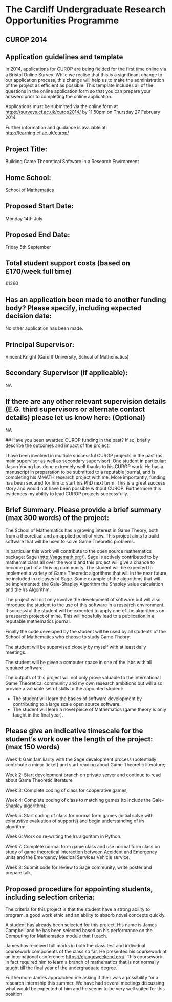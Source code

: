 ﻿# The Cardiff Undergraduate Research Opportunities Programme
## CUROP 2014
## Application guidelines and template

In 2014, applications for CUROP are being fielded for the first time online via a Bristol Online Survey.
While we realise that this is a significant change to our application process, this change will help us to make the administration of the project as efficient as possible.
This template includes all of the questions in the online application form so that you can prepare your answers prior to completing the online application.

Applications must be submitted via the online form at https://surveys.cf.ac.uk/curop2014/ by 11.50pm on Thursday 27 February 2014.

Further information and guidance is available at: http://learning.cf.ac.uk/curop/

## Project Title:

Building Game Theoretical Software in a Research Environment

## Home School:

School of Mathematics

## Proposed Start Date:

Monday 14th July

## Proposed End Date:

Friday 5th September

## Total student support costs (based on £170/week full time)

£1360

## Has an application been made to another funding body? Please specify, including expected decision date:

No other application has been made.

## Principal Supervisor:

Vincent Knight (Cardiff University, School of Mathematics)

## Secondary Supervisor (if applicable):

NA

## If there are any other relevant supervision details (E.G. third supervisors or alternate contact details) please let us know here:  (Optional)

NA

## Have you been awarded CUROP funding in the past? If so, briefly describe the outcomes and impact of the project:

I have been involved in multiple successful CUROP projects in the past (as main supervisor as well as secondary supervisor).
One student in particular: Jason Young has done extremely well thanks to his CUROP work.
He has a manuscript in preparation to be submitted to a reputable journal, and is completing his MMATH research project with me.
More importantly, funding has been secured for him to start his PhD next term.
This is a great success story and would not have been possible without CUROP.
Furthermore this evidences my ability to lead CUROP projects successfully.

## Brief Summary. Please provide a brief summary (max 300 words) of the project:

The School of Mathematics has a growing interest in Game Theory, both from a theoretical and an applied point of view.
This project aims to build software that will be used to solve Game Theoretic problems.

In particular this work will contribute to the open source mathematics package: Sage (http://sagemath.org/).
Sage is actively contributed to by mathematicians all over the world and this project will give a chance to become part of a thriving community.
The student will be expected to implement a variety of Game Theoretic algorithms that will in the near future be included in releases of Sage.
Some example of the algorithms that will be implemented: the Gale-Shapley Algorithm the Shapley value calculation and the lrs Algorithm.

The project will not only involve the development of software but will also introduce the student to the use of this software in a research environment.
If successful the student will be expected to apply one of the algorithms on a research project of mine.
This will hopefully lead to a publication in a reputable mathematics journal.

Finally the code developed by the student will be used by all students of the School of Mathematics who choose to study Game Theory.

The student will be supervised closely by myself with at least daily meetings.

The student will be given a computer space in one of the labs with all required software.

The outputs of this project will not only prove valuable to the international Game Theoretical community and my own research ambitions but will also provide a valuable set of skills to the appointed student:

- The student will learn the basics of software development by contributing to a large scale open source software.
- The student will learn a novel piece of Mathematics (game theory is only taught in the final year).

## Please give an indicative timescale for the student’s work over the length of the project: (max 150 words)

Week 1: Gain familiarity with the Sage development process (potentially contribute a minor ticket) and start reading about Game Theoretic literature;

Week 2: Start development branch on private server and continue to read about Game Theoretic literature

Week 3: Complete coding of class for cooperative games;

Week 4: Complete coding of class to matching games (to include the Gale-Shapley algorithm);

Week 5: Start coding of class for normal form games (initial solve with exhaustive evaluation of supports) and begin understanding of lrs algorithm.

Week 6: Work on re-writing the lrs algorithm in Python.

Week 7: Complete normal form game class and use normal form class on study of game theoretical interaction between Accident and Emergency units and the Emergency Medical Services Vehicle service.

Week 8: Submit code for review to Sage community, write poster and prepare talk.


## Proposed procedure for appointing students, including selection criteria:

The criteria for this project is that the student have a strong ability to program, a good work ethic and an ability to absorb novel concepts quickly.

A student has already been selected for this project.
His name is James Campbell and he has been selected based on his performance on the Computing for Mathematics module that I teach.

James has received full marks in both the class test and individual coursework components of the class so far.
He presented his coursework at an international conference: https://djangoweekend.org/.
This coursework in fact required him to learn a branch of mathematics that is not normally taught till the final year of the undergraduate degree.

Furthermore James approached me asking if their was a possibility for a research internship this summer.
We have had several meetings discussing what would be expected of him and he seems to be very well suited for this position.
